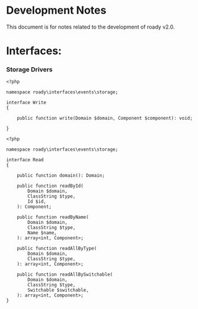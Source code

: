 # Development Notes

This document is for notes related to the development of roady v2.0.

# Interfaces:

### Storage Drivers

```
<?php

namespace roady\interfaces\events\storage;

interface Write
{

    public function write(Domain $domain, Component $component): void;

}

```

```
<?php

namespace roady\interfaces\events\storage;

interface Read
{

    public function domain(): Domain;

    public function readById(
        Domain $domain,
        ClassString $type,
        Id $id,
    ): Component;

    public function readByName(
        Domain $domain,
        ClassString $type,
        Name $name,
    ): array<int, Component>;

    public function readAllByType(
        Domain $domain,
        ClassString $type,
    ): array<int, Component>;

    public function readAllBySwitchable(
        Domain $domain,
        ClassString $type,
        Switchable $switchable,
    ): array<int, Component>;
}

```

